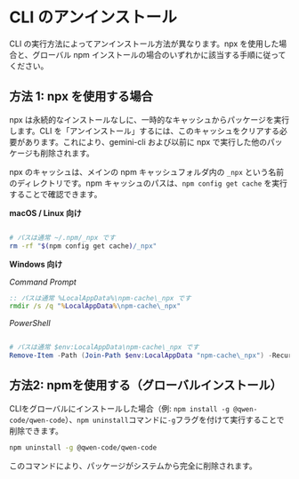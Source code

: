 # CLI のアンインストール

CLI の実行方法によってアンインストール方法が異なります。npx を使用した場合と、グローバル npm インストールの場合のいずれかに該当する手順に従ってください。

## 方法 1: npx を使用する場合

npx は永続的なインストールなしに、一時的なキャッシュからパッケージを実行します。CLI を「アンインストール」するには、このキャッシュをクリアする必要があります。これにより、gemini-cli および以前に npx で実行した他のパッケージも削除されます。

npx のキャッシュは、メインの npm キャッシュフォルダ内の `_npx` という名前のディレクトリです。npm キャッシュのパスは、`npm config get cache` を実行することで確認できます。

**macOS / Linux 向け**

```bash

# パスは通常 ~/.npm/_npx です
rm -rf "$(npm config get cache)/_npx"
```

**Windows 向け**

_Command Prompt_

```cmd
:: パスは通常 %LocalAppData%\npm-cache\_npx です
rmdir /s /q "%LocalAppData%\npm-cache\_npx"
```

_PowerShell_

```powershell

# パスは通常 $env:LocalAppData\npm-cache\_npx です
Remove-Item -Path (Join-Path $env:LocalAppData "npm-cache\_npx") -Recurse -Force
```

## 方法2: npmを使用する（グローバルインストール）

CLIをグローバルにインストールした場合（例: `npm install -g @qwen-code/qwen-code`）、`npm uninstall`コマンドに`-g`フラグを付けて実行することで削除できます。

```bash
npm uninstall -g @qwen-code/qwen-code
```

このコマンドにより、パッケージがシステムから完全に削除されます。